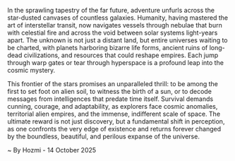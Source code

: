 
In the sprawling tapestry of the far future, adventure unfurls across the star-dusted canvases of countless galaxies. Humanity, having mastered the art of interstellar transit, now navigates vessels through nebulae that burn with celestial fire and across the void between solar systems light-years apart. The unknown is not just a distant land, but entire universes waiting to be charted, with planets harboring bizarre life forms, ancient ruins of long-dead civilizations, and resources that could reshape empires. Each jump through warp gates or tear through hyperspace is a profound leap into the cosmic mystery.

This frontier of the stars promises an unparalleled thrill: to be among the first to set foot on alien soil, to witness the birth of a sun, or to decode messages from intelligences that predate time itself. Survival demands cunning, courage, and adaptability, as explorers face cosmic anomalies, territorial alien empires, and the immense, indifferent scale of space. The ultimate reward is not just discovery, but a fundamental shift in perception, as one confronts the very edge of existence and returns forever changed by the boundless, beautiful, and perilous expanse of the universe.

~ By Hozmi - 14 October 2025
